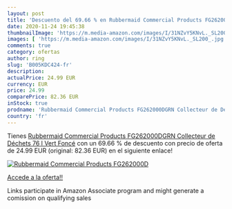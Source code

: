 ```yaml
---
layout: post
title: 'Descuento del 69.66 % en Rubbermaid Commercial Products FG262000D'
date: 2020-11-24 19:45:38
thumbnailImage: 'https://m.media-amazon.com/images/I/31NZvY5KNvL._SL200_.jpg'
images: [ 'https://m.media-amazon.com/images/I/31NZvY5KNvL._SL200_.jpg' ]
comments: true
category: ofertas
author: ring
slug: 'B005KDC424-fr'
description:
actualPrice: 24.99 EUR
currency: EUR
price: 24.99
comparePrice: 82.36 EUR
inStock: true
prodname: 'Rubbermaid Commercial Products FG262000DGRN Collecteur de Déchets 76 l Vert Foncé'
country: 'fr'
---
```


Tienes [Rubbermaid Commercial Products FG262000DGRN Collecteur de Déchets 76 l Vert Foncé](https://www.amazon.fr/dp/B005KDC424/?tag=tolees0d-21) con un 69.66 % de descuento con precio de oferta de 24.99 EUR (original: 82.36 EUR) en el siguiente enlace!

[![Rubbermaid Commercial Products FG262000D](https://m.media-amazon.com/images/I/31NZvY5KNvL._SL200_.jpg)](https://www.amazon.fr/dp/B005KDC424/?tag=tolees0d-21)

[Accede a la oferta!!](https://www.amazon.fr/dp/B005KDC424/?tag=tolees0d-21)

Links participate in Amazon Associate program and might generate a comission on qualifying sales


